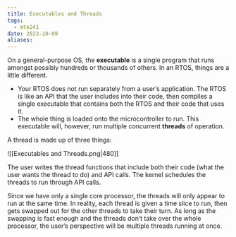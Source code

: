 ```yaml
---
title: Executables and Threads
tags:
  - mte241
date: 2023-10-09
aliases:
---
```

On a general-purpose OS, the **executable** is a single program that runs amongst possibly hundreds or thousands of others. In an RTOS, things are a little different.
- Your RTOS does not run separately from a user’s application. The RTOS is like an API that the user includes into their code, then compiles a single executable that contains both the RTOS and their code that uses it. 
- The whole thing is loaded onto the microcontroller to run. This executable will, however, run multiple concurrent **threads** of operation. 

A thread is made up of three things:

![[Executables and Threads.png|480]]

The user writes the thread functions that include both their code (what the user wants the thread to do) and API calls. The kernel schedules the threads to run through API calls. 

Since we have only a single core processor, the threads will only appear to run at the same time. In reality, each thread is given a time slice to run, then gets swapped out for the other threads to take their turn. As long as the swapping is fast enough and the threads don’t take over the whole processor, the user’s perspective will be multiple threads running at once.
